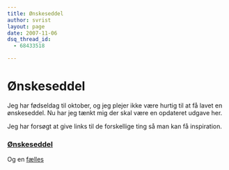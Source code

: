 ```yaml
---
title: Ønskeseddel
author: svrist
layout: page
date: 2007-11-06
dsq_thread_id:
  - 68433518

---
```

# Ønskeseddel

Jeg har fødseldag til oktober, og jeg plejer ikke være hurtig til at få lavet en ønskeseddel. Nu har jeg tænkt mig der skal være en opdateret udgave her.
  
Jeg har forsøgt at give links til de forskellige ting så man kan få inspiration.

### [Ønskeseddel][1]

Og en [fælles][2]

 [1]: https://docs.google.com/document/d/1cU1yebNxXc4-2zBpKi1D7mI2uPVNAzMBkb6PLvkfZOM/edit
 [2]: https://docs.google.com/document/d/19pxejKnvy78WSIcxBiUg0p2kbglpbDlYCWuMBwYdSi0/edit